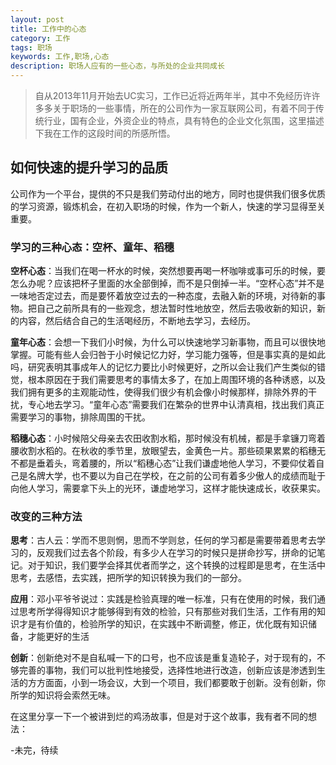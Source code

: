 ```yaml
---
layout: post
title: 工作中的心态
category: 工作
tags: 职场
keywords: 工作,职场,心态
description: 职场人应有的一些心态，与所处的企业共同成长
---
```


> 自从2013年11月开始去UC实习，工作已近将近两年半，其中不免经历许许多多关于职场的一些事情，所在的公司作为一家互联网公司，有着不同于传统行业，国有企业，外资企业的特点，具有特色的企业文化氛围，这里描述下我在工作的这段时间的所感所悟。

## 如何快速的提升学习的品质
公司作为一个平台，提供的不只是我们劳动付出的地方，同时也提供我们很多优质的学习资源，锻炼机会，在初入职场的时候，作为一个新人，快速的学习显得至关重要。

### 学习的三种心态：空杯、童年、稻穗
**空杯心态**：当我们在喝一杯水的时候，突然想要再喝一杯咖啡或事可乐的时候，要怎么办呢？应该把杯子里面的水全部倒掉，而不是只倒掉一半。“空杯心态”并不是一味地否定过去，而是要怀着放空过去的一种态度，去融入新的环境，对待新的事物。把自己之前所具有的一些观念，想法暂时性地放空，然后去吸收新的知识，新的内容，然后结合自己的生活喝经历，不断地去学习，去经历。

**童年心态**：会想一下我们小时候，为什么可以快速地学习新事物，而且可以很快地掌握。可能有些人会归咎于小时候记忆力好，学习能力强等，但是事实真的是如此吗，研究表明其事成年人的记忆力要比小时候更好，之所以会让我们产生类似的错觉，根本原因在于我们需要思考的事情太多了，在加上周围环境的各种诱惑，以及我们拥有更多的主观能动性，使得我们很少有机会像小时候那样，排除外界的干扰，专心地去学习。“童年心态”需要我们在繁杂的世界中认清真相，找出我们真正需要学习的事物，排除周围的干扰。

**稻穗心态**：小时候陪父母亲去农田收割水稻，那时候没有机械，都是手拿镰刀弯着腰收割水稻的。在秋收的季节里，放眼望去，金黄色一片。那些硕果累累的稻穗无不都是垂着头，弯着腰的，所以“稻穗心态”让我们谦虚地他人学习，不要仰仗着自己是名牌大学，也不要以为自己在学校，在之前的公司有着多少傲人的成绩而耻于向他人学习，需要拿下头上的光环，谦虚地学习，这样才能快速成长，收获果实。


### 改变的三种方法
**思考**：古人云：学而不思则惘，思而不学则怠，任何的学习都是需要带着思考去学习的，反观我们过去各个阶段，有多少人在学习的时候只是拼命抄写，拼命的记笔记。对于知识，我们要学会择其优者而学之，这个转换的过程即是思考，在生活中思考，去感悟，去实践，把所学的知识转换为我们的一部分。

**应用**：邓小平爷爷说过：实践是检验真理的唯一标准，只有在使用的时候，我们通过思考所学得得知识才能够得到有效的检验，只有那些对我们生活，工作有用的知识才是有价值的，检验所学的知识，在实践中不断调整，修正，优化既有知识储备，才能更好的生活

**创新**：创新绝对不是自私喊一下的口号，也不应该是重复造轮子，对于现有的，不够完善的事物，我们可以批判性地接受，选择性地进行改造，创新应该是渗透到生活的方方面面，小到一场会议，大到一个项目，我们都要敢于创新。没有创新，你所学的知识将会索然无味。

在这里分享一下一个被讲到烂的鸡汤故事，但是对于这个故事，我有者不同的想法：
>
-未完，待续
